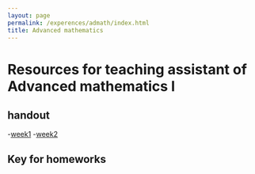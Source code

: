 ```yaml
---
layout: page
permalink: /experences/admath/index.html
title: Advanced mathematics
---
```


# Resources for teaching assistant of Advanced mathematics I

## handout
-[week1]((https://JoZhouFang.github.io/experences/files/admath/handout_wk1.pdf))
-[week2]((https://JoZhouFang.github.io/experences/files/admath/handout_wk2.pdf))

## Key for homeworks



